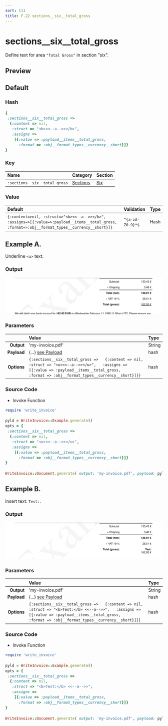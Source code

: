 ```yaml
---
sort: 111
title: F.22 sections__six__total_gross
---
```

# sections__six__total_gross

Define text for area `"Total Gross"` in section "six".


## Preview

<div >
    <canvas id='canvas' search=':sections__six__total_gross' palette='option_detail'></canvas>
</div>
<script src="../assets/js/marker.js"></script>  

 
## Default

### Hash

```ruby
{
 :sections__six__total_gross => 
  {:content => nil,
   :struct => "<b><<--a-->></b>",
   :assigns => 
    [{:value => :payload__items__total_gross,
      :format => :obj__format_types__currency__short}]}
} 
```

### Key

| **Name** | **Category** | **Section** |
| :--- | :--- | :--- |
| ```:sections__six__total_gross``` |  [Sections](./#sections) | [Six](/sections/six) |

### Value



| **Default**| **Validation**| **Type** |
| :--- | :--- | :--- |
| ```{:content=>nil, :struct=>"<b><<--a-->></b>", :assigns=>[{:value=>:payload__items__total_gross, :format=>:obj__format_types__currency__short}]}``` | ```^{a-zA-Z0-9}*$``` | Hash |

## Example A.

Underline `<u>` text.

### Output

<img src="../assets/images/options/sections__six__total_gross--a.png">



### Parameters

| | **Value** | **Type** |
|------:|:------|:------|
| **Output** | 'my-invoice.pdf' | String |
| **Payload** | {...} [see Payload](../payload) | hash |
| **Options** | ```{:sections__six__total_gross =>   {:content => nil,   :struct => "<u><<--a-->></u>",   :assigns =>     [{:value => :payload__items__total_gross,      :format => :obj__format_types__currency__short}]}}``` | hash |


### Source Code

* Invoke Function

```ruby
require 'write_invoice'
 
pyld = WriteInvoice::Example.generate()
opts = {
 :sections__six__total_gross => 
  {:content => nil,
   :struct => "<u><<--a-->></u>",
   :assigns => 
    [{:value => :payload__items__total_gross,
      :format => :obj__format_types__currency__short}]}
}
 
WriteInvoice::Document.generate( output: 'my-invoice.pdf', payload: pyld, options: opts )

```

## Example B.

Insert text: `Test:`.

### Output

<img src="../assets/images/options/sections__six__total_gross--b.png">



### Parameters

| | **Value** | **Type** |
|------:|:------|:------|
| **Output** | 'my-invoice.pdf' | String |
| **Payload** | {...} [see Payload](../payload) | hash |
| **Options** | ```{:sections__six__total_gross =>   {:content => nil,   :struct => "<b>Test:</b> <<--a-->>",   :assigns =>     [{:value => :payload__items__total_gross,      :format => :obj__format_types__currency__short}]}}``` | hash |


### Source Code

* Invoke Function

```ruby
require 'write_invoice'
 
pyld = WriteInvoice::Example.generate()
opts = {
 :sections__six__total_gross => 
  {:content => nil,
   :struct => "<b>Test:</b> <<--a-->>",
   :assigns => 
    [{:value => :payload__items__total_gross,
      :format => :obj__format_types__currency__short}]}
}
 
WriteInvoice::Document.generate( output: 'my-invoice.pdf', payload: pyld, options: opts )

```

